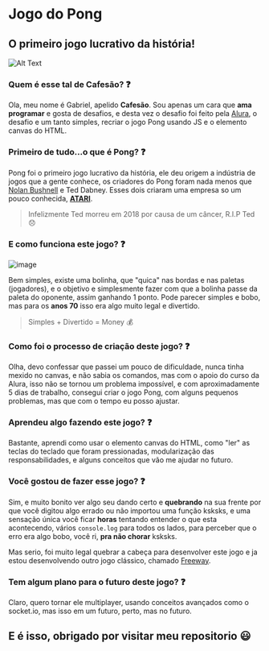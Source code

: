 # Jogo do Pong

## O primeiro jogo lucrativo da história!

![Alt Text](https://media.giphy.com/media/VIQMefBOK2b6SL3ucw/giphy.gif)

### Quem é esse tal de Cafesão? :question:

Ola, meu nome é Gabriel, apelido **Cafesão**.
Sou apenas um cara que **ama programar** e gosta de desafios, e desta vez o desafio foi feito pela [Alura](https://www.alura.com.br/), o desafio e um tanto simples, recriar o jogo Pong usando JS e o elemento canvas do HTML.

### Primeiro de tudo...o que é Pong? :question:

Pong foi o primeiro jogo lucrativo da história, ele deu origem a indústria de jogos que a gente conhece, os criadores do Pong foram nada menos que [Nolan Bushnell](https://twitter.com/nolanbushnell) e Ted Dabney.
Esses dois criaram uma empresa so um pouco conhecida, [**ATARI**](https://pt.wikipedia.org/wiki/Atari).

> Infelizmente Ted morreu em 2018 por causa de um câncer, R.I.P Ted :disappointed:

### E como funciona este jogo? :question:

![image](https://i.imgur.com/Y0dlWLQ.jpg)

Bem simples, existe uma bolinha, que "quica" nas bordas e nas paletas (jogadores), e o objetivo e simplesmente fazer com que a bolinha passe da paleta do oponente, assim ganhando 1 ponto.
Pode parecer simples e bobo, mas para os **anos 70** isso era algo muito legal e divertido.

> Simples + Divertido = Money :moneybag:

### Como foi o processo de criação deste jogo? :question:

Olha, devo confessar que passei um pouco de dificuldade, nunca tinha mexido no canvas, e não sabia os comandos, mas com o apoio do curso da Alura, isso não se tornou um problema impossível, e com aproximadamente 5 dias de trabalho, consegui criar o jogo Pong, com alguns pequenos problemas, mas que com o tempo eu posso ajustar.

### Aprendeu algo fazendo este jogo? :question:

Bastante, aprendi como usar o elemento canvas do HTML, como "ler" as teclas do teclado que foram pressionadas, modularização das responsabilidades, e alguns conceitos que vão me ajudar no futuro.

### Você gostou de fazer esse jogo? :question:

Sim, e muito bonito ver algo seu dando certo e **quebrando** na sua frente por que você digitou algo errado ou não importou uma função ksksks, e uma sensação única você ficar **horas** tentando entender o que esta acontecendo, vários `console.log` para todos os lados, para perceber que o erro era algo bobo, você ri, **pra não chorar** ksksks.

Mas serio, foi muito legal quebrar a cabeça para desenvolver este jogo e ja estou desenvolvendo outro jogo clássico, chamado [Freeway](https://github.com/cafesao/jogo_freeway).

### Tem algum plano para o futuro deste jogo? :question:

Claro, quero tornar ele multiplayer, usando conceitos avançados como o socket.io, mas isso em um futuro, perto, mas no futuro.

## E é isso, obrigado por visitar meu repositorio :smiley:
